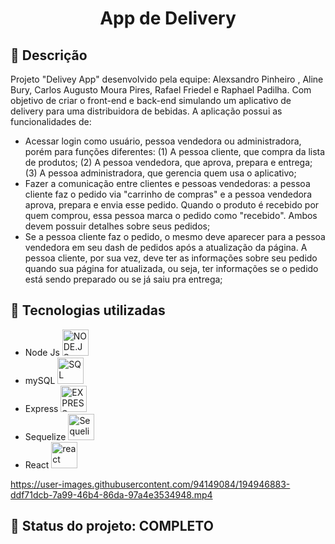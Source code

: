<h1 align="center">App de Delivery</h1>

## :memo: Descrição
Projeto "Delivey App" desenvolvido pela equipe: Alexsandro Pinheiro , Aline Bury, Carlos Augusto Moura Pires, Rafael Friedel e Raphael Padilha. Com objetivo de criar o front-end e back-end simulando um aplicativo de delivery para uma distribuidora de bebidas.
A aplicação possui as funcionalidades de:
 - Acessar login como usuário, pessoa vendedora ou administradora, porém para funções diferentes: (1) A pessoa cliente, que compra da lista de produtos; (2) A pessoa vendedora, que aprova, prepara e entrega; (3) A pessoa administradora, que gerencia quem usa o aplicativo;
 - Fazer a comunicação entre clientes e pessoas vendedoras: a pessoa cliente faz o pedido via "carrinho de compras" e a pessoa vendedora aprova, prepara e envia esse pedido. Quando o produto é recebido por quem comprou, essa pessoa marca o pedido como "recebido". Ambos devem possuir detalhes sobre seus pedidos;
 - Se a pessoa cliente faz o pedido, o mesmo deve aparecer para a pessoa vendedora em seu dash de pedidos após a atualização da página. A pessoa cliente, por sua vez, deve ter as informações sobre seu pedido quando sua página for atualizada, ou seja, ter informações se o pedido está sendo preparado ou se já saiu pra entrega;


## :wrench: Tecnologias utilizadas
* Node Js <img alt="NODE.JS" height="42px" src="https://cdn.jsdelivr.net/gh/devicons/devicon/icons/nodejs/nodejs-original.svg" />
* mySQL <img alt="SQL" height="42px" src="https://cdn.jsdelivr.net/gh/devicons/devicon/icons/mysql/mysql-original-wordmark.svg" /> 
* Express <img alt="EXPRESS" height ="42px" src="https://cdn.jsdelivr.net/gh/devicons/devicon/icons/express/express-original.svg" />
* Sequelize <img alt="Sequelize" height ="42px" src="https://cdn.jsdelivr.net/gh/devicons/devicon/icons/sequelize/sequelize-original.svg"/> 
* React <img alt="react" height ="42px" src="https://cdn.jsdelivr.net/gh/devicons/devicon/icons/react/react-original.svg" />


https://user-images.githubusercontent.com/94149084/194946883-ddf71dcb-7a99-46b4-86da-97a4e3534948.mp4

## :dart: Status do projeto: COMPLETO
